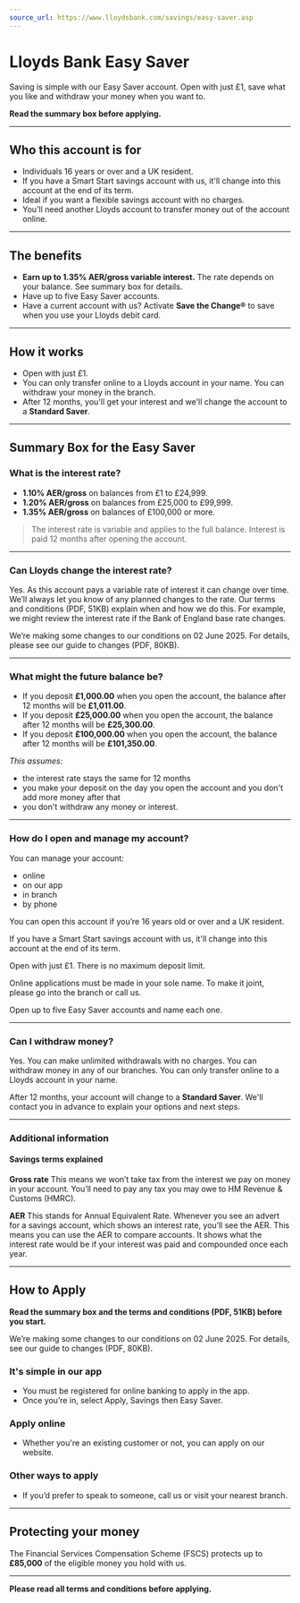 ```yaml
---
source_url: https://www.lloydsbank.com/savings/easy-saver.asp
---
```


# Lloyds Bank Easy Saver

Saving is simple with our Easy Saver account. Open with just £1, save what you like and withdraw your money when you want to.

**Read the summary box before applying.**

---

## Who this account is for

- Individuals 16 years or over and a UK resident.
- If you have a Smart Start savings account with us, it'll change into this account at the end of its term.
- Ideal if you want a flexible savings account with no charges.
- You’ll need another Lloyds account to transfer money out of the account online.

---

## The benefits

- **Earn up to 1.35% AER/gross variable interest.**
  The rate depends on your balance. See summary box for details.
- Have up to five Easy Saver accounts.
- Have a current account with us? Activate **Save the Change®** to save when you use your Lloyds debit card.

---

## How it works

- Open with just £1.
- You can only transfer online to a Lloyds account in your name. You can withdraw your money in the branch.
- After 12 months, you'll get your interest and we'll change the account to a **Standard Saver**.

---

## Summary Box for the Easy Saver

### What is the interest rate?

- **1.10% AER/gross** on balances from £1 to £24,999.
- **1.20% AER/gross** on balances from £25,000 to £99,999.
- **1.35% AER/gross** on balances of £100,000 or more.

> The interest rate is variable and applies to the full balance.
Interest is paid 12 months after opening the account.

---

### Can Lloyds change the interest rate?

Yes. As this account pays a variable rate of interest it can change over time.
We’ll always let you know of any planned changes to the rate. Our terms and conditions (PDF, 51KB) explain when and how we do this. For example, we might review the interest rate if the Bank of England base rate changes.

We’re making some changes to our conditions on 02 June 2025. For details, please see our guide to changes (PDF, 80KB).

---

### What might the future balance be?

- If you deposit **£1,000.00** when you open the account, the balance after 12 months will be **£1,011.00**.
- If you deposit **£25,000.00** when you open the account, the balance after 12 months will be **£25,300.00**.
- If you deposit **£100,000.00** when you open the account, the balance after 12 months will be **£101,350.00**.

*This assumes:*

- the interest rate stays the same for 12 months
- you make your deposit on the day you open the account and you don't add more money after that
- you don't withdraw any money or interest.

---

### How do I open and manage my account?

You can manage your account:
- online
- on our app
- in branch
- by phone

You can open this account if you’re 16 years old or over and a UK resident.

If you have a Smart Start savings account with us, it'll change into this account at the end of its term.

Open with just £1. There is no maximum deposit limit.

Online applications must be made in your sole name. To make it joint, please go into the branch or call us.

Open up to five Easy Saver accounts and name each one.

---

### Can I withdraw money?

Yes. You can make unlimited withdrawals with no charges. You can withdraw money in any of our branches.
You can only transfer online to a Lloyds account in your name.

After 12 months, your account will change to a **Standard Saver**. We'll contact you in advance to explain your options and next steps.

---

### Additional information

#### Savings terms explained

**Gross rate**
This means we won’t take tax from the interest we pay on money in your account. You’ll need to pay any tax you may owe to HM Revenue & Customs (HMRC).

**AER**
This stands for Annual Equivalent Rate. Whenever you see an advert for a savings account, which shows an interest rate, you’ll see the AER. This means you can use the AER to compare accounts. It shows what the interest rate would be if your interest was paid and compounded once each year.

---

## How to Apply

**Read the summary box and the terms and conditions (PDF, 51KB) before you start.**

We’re making some changes to our conditions on 02 June 2025. For details, see our guide to changes (PDF, 80KB).

### It's simple in our app

- You must be registered for online banking to apply in the app.
- Once you’re in, select Apply, Savings then Easy Saver.

### Apply online

- Whether you're an existing customer or not, you can apply on our website.

### Other ways to apply

- If you’d prefer to speak to someone, call us or visit your nearest branch.

---

## Protecting your money

The Financial Services Compensation Scheme (FSCS) protects up to **£85,000** of the eligible money you hold with us.

---

**Please read all terms and conditions before applying.**
